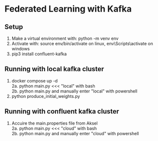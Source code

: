 # Federated Learning with Kafka

## Setup
1. Make a virtual environment with: python -m venv env  
2. Activate with: source env/bin/activate on linux, env\Scripts\activate on windows  
3. pip3 install confluent-kafka  

## Running with local kafka cluster
1. docker compose up -d  
2a. python main.py <<< "local" with bash  
2b. python main.py and manually enter "local" with powershell  
3. python produce_initial_weights.py  

## Running with confluent kafka cluster 
1. Accuire the main.properties file from Aksel  
2a. python main.py <<< "cloud" with bash  
2b. python main.py and manually enter "cloud" with powershell  
